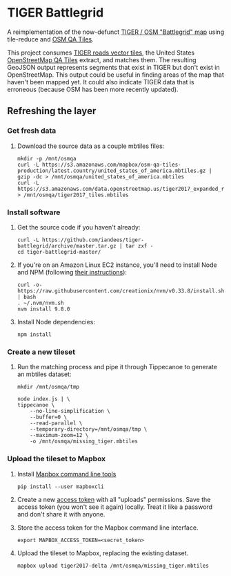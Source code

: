 # TIGER Battlegrid

A reimplementation of the now-defunct [TIGER / OSM "Battlegrid" map](https://wiki.openstreetmap.org/wiki/TIGER_Battlegrid) using tile-reduce and [OSM QA Tiles](https://osmlab.github.io/osm-qa-tiles/).

This project consumes [TIGER roads vector tiles](https://github.com/iandees/tiger-tiles), the United States [OpenStreetMap QA Tiles](https://osmlab.github.io/osm-qa-tiles/) extract, and matches them. The resulting GeoJSON output represents segments that exist in TIGER but don't exist in OpenStreetMap. This output could be useful in finding areas of the map that haven't been mapped yet. It could also indicate TIGER data that is erroneous (because OSM has been more recently updated).

## Refreshing the layer

### Get fresh data

1. Download the source data as a couple mbtiles files:

   ```
   mkdir -p /mnt/osmqa
   curl -L https://s3.amazonaws.com/mapbox/osm-qa-tiles-production/latest.country/united_states_of_america.mbtiles.gz | gzip -dc > /mnt/osmqa/united_states_of_america.mbtiles
   curl -L https://s3.amazonaws.com/data.openstreetmap.us/tiger2017_expanded_roads.mbtiles > /mnt/osmqa/tiger2017_tiles.mbtiles
   ```

### Install software

1. Get the source code if you haven't already:

   ```
   curl -L https://github.com/iandees/tiger-battlegrid/archive/master.tar.gz | tar zxf -
   cd tiger-battlegrid-master/
   ```

1. If you're on an Amazon Linux EC2 instance, you'll need to install Node and NPM (following [their instructions](https://docs.aws.amazon.com/sdk-for-javascript/v2/developer-guide/setting-up-node-on-ec2-instance.html)):

   ```
   curl -o- https://raw.githubusercontent.com/creationix/nvm/v0.33.8/install.sh | bash
   . ~/.nvm/nvm.sh
   nvm install 9.8.0
   ```

1. Install Node dependencies:

   ```
   npm install
   ```

### Create a new tileset

1. Run the matching process and pipe it through Tippecanoe to generate an mbtiles dataset:

   ```
   mkdir /mnt/osmqa/tmp

   node index.js | \
   tippecanoe \
       --no-line-simplification \
       --buffer=0 \
       --read-parallel \
       --temporary-directory=/mnt/osmqa/tmp \
       --maximum-zoom=12 \
       -o /mnt/osmqa/missing_tiger.mbtiles
   ```

### Upload the tileset to Mapbox

1. Install [Mapbox command line tools](https://github.com/mapbox/mapbox-cli-py)

   ```
   pip install --user mapboxcli
   ```

1. Create a new [access token](https://www.mapbox.com/account/access-tokens) with all "uploads" permissions. Save the access token (you won't see it again) locally. Treat it like a password and don't share it with anyone.

1. Store the access token for the Mapbox command line interface.

   ```
   export MAPBOX_ACCESS_TOKEN=<secret_token>
   ```

1. Upload the tileset to Mapbox, replacing the existing dataset.

   ```
   mapbox upload tiger2017-delta /mnt/osmqa/missing_tiger.mbtiles
   ```
